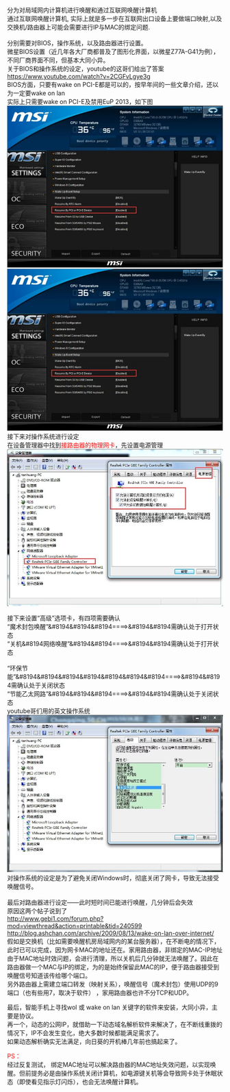 分为对局域网内计算机进行唤醒和通过互联网唤醒计算机  
通过互联网唤醒计算机, 实际上就是多一步在互联网出口设备上要做端口映射,以及交换机/路由器上可能会需要进行IP与MAC的绑定问题.  
<br/>
分别需要对BIOS，操作系统，以及路由器进行设置。
<br/>
微星BIOS设置（近几年各大厂商都普及了图形化界面，以微星Z77A-G41为例），不同厂商界面不同，但基本大同小异。  
关于BIOS和操作系统的设定，youtube的这哥们给出了答案  
https://www.youtube.com/watch?v=2CGFvLgye3g  
BIOS方面，只要有wake on PCI-E都是可以的，按早年间的一些文章介绍，还以为一定要wake on lan  
实际上只需要wake on  PCI-E及禁用EuP 2013，如下图
![](/images/uA7hrF2GedyqQgnb79CsTdfUim0kEvGA.jpg)
<br/>
![](/images/uA7hrF2Ged3loFhTwjMaXHi29CekObKP.jpg)
<br/>
接下来对操作系统进行设定  
在设备管理器中找到<font color=red>接路由器的物理网卡</font>，先设置电源管理  
![](/images/uA7hrF2GedCb6YWhJIdeA4GREgBFf9jO.jpg)

接下来设置“高级”选项卡，有四项需要确认  
“魔术封包唤醒”&#8194&#8194&#8194====>&#8194&#8194需确认处于打开状态  
“关机&#8194网络唤醒”&#8194&#8194====>&#8194&#8194需确认处于打开状态  
<br/>
“环保节能”&#8194&#8194&#8194&#8194&#8194&#8194&#8194====>&#8194&#8194需确认处于关闭状态  
“节能乙太网路”&#8194&#8194&#8194====>&#8194&#8194需确认处于关闭状态  
youtube哥们用的英文操作系统  
![](/images/uA7hrF2GedpFetMrgZjovYkEGxiH3IQX.jpg)
对操作系统的设定是为了避免关闭Windows时，彻底关闭了网卡，导致无法接受唤醒信号。  
<br/>
最后对路由器进行设定——此时短时间已能进行唤醒，几分钟后会失效  
原因这两个帖子说到了  
http://www.gebi1.com/forum.php?mod=viewthread&action=printable&tid=240599  
http://blog.ashchan.com/archive/2009/08/13/wake-on-lan-over-internet/  
假如是交换机（比如需要唤醒机房局域网内的某台服务器），在不断电的情况下，此时已可以完成，因为网卡MAC的地址还在。家用路由器，非绑定的MAC-IP地址由于MAC地址时效问题，会进行清理，所以关机后几分钟就无法唤醒了。因此在路由器做一个MAC与IP的绑定，为的是始终保留此MAC的IP，便于路由器接受到唤醒信号知道该传给哪个端口。  
另外路由器上需建立端口转发（映射关系），唤醒信号（魔术封包）使用UDP的9端口（也有些用7，取决于软件） ，家用路由器也许不分TCP和UDP。  

最后，智能手机上寻找wol 或 wake on lan 关键字的软件来安装，大同小异，主要是协议。  
再一个，动态的公网IP，就借助一下动态域名解析软件来解决了，在不断线重拨的情况下，IP不会发生变化，绝大多数时候都能满足需求了。  
如果动态解析确实无法满足，向日葵的开机棒几年前也搞起来了。  

<font color=red>PS：</font>  
经过反复测试， 绑定MAC地址可以解决路由器的MAC地址失效问题，以实现唤醒。但前提务必是由操作系统关闭计算机，如电源键关机等会导致网卡处于休眠状态（即使看见指示灯闪烁），也会无法唤醒计算机。